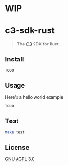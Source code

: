 # WIP

# c3-sdk-rust

> The [C3](https://github.com/c3systems/c3-go) SDK for Rust.

## Install

```bash
TODO
```

## Usage

Here's a hello world example

```rust
TODO
```

## Test

```bash
make test
```

## License

[GNU AGPL 3.0](LICENSE)
